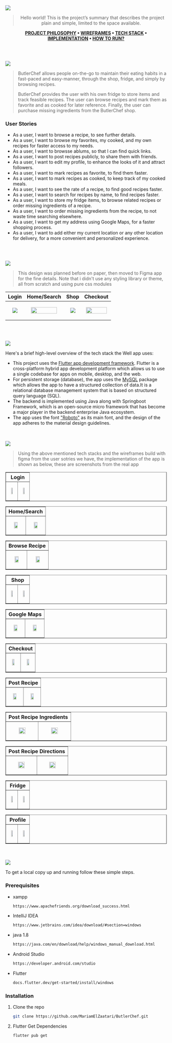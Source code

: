 <img src="./readme/title1.svg"/>

<div align="center">

> Hello world! This is the project’s summary that describes the project plain and simple, limited to the space available.  

**[PROJECT PHILOSOPHY](https://github.com/MariamElZaatari/ButlerChef#project-philosophy) • [WIREFRAMES](https://github.com/MariamElZaatari/ButlerChef#wireframes) • [TECH STACK](https://github.com/MariamElZaatari/ButlerChef#tech-stack) • [IMPLEMENTATION](https://github.com/MariamElZaatari/ButlerChef#implementation) • [HOW TO RUN?](https://github.com/MariamElZaatari/ButlerChef#how-to-run)**

</div>

<br><br>


<img id="project-philosophy" src="./readme/title2.svg"/>

> ButlerChef allows people on-the-go to maintain their eating habits in a fast-paced and easy-manner, through the shop, fridge, and simply by browsing recipes.
> 
> ButlerChef provides the user with his own fridge to store items and track feasible recipes. 
> The user can browse recipes and mark them as favorite and as cooked for later reference. 
> Finally, the user can purchase missing ingredients from the ButlerChef shop.

### User Stories
- As a user, I want to browse a recipe, to see further details.
- As a user, I want to browse my favorites, my cooked, and my own recipes for faster access to my needs.
- As a user, I want to browsse ablums, so that I can find quick links.
- As a user, I want to post recipes publicly, to share them with friends.
- As a user, I want to edit my profile, to enhance the looks of it and attract followers.
- As a user, I want to mark recipes as favorite, to find them faster.
- As a user, I want to mark recipes as cooked, to keep track of my cooked meals.
- As a user, I want to see the rate of a recipe, to find good recipes faster.
- As a user, I want to search for recipes by name, to find recipes faster.
- As a user, I want to store my fridge items, to browse related recipes or order missing ingredients of a recipe.
- As a user, I want to order missing ingredients from the recipe, to not waste time searching elsewhere.
- As a user, I want to get my address using Google Maps, for a faster shopping process.
- As a user, I want to add either my current location or any other location for delivery, for a more convenient and personalized experience.







<br><br>

<img id="wireframes" src="./readme/title3.svg"/>

> This design was planned before on paper, then moved to Figma app for the fine details.
Note that i didn't use any styling library or theme, all from scratch and using pure css modules

| Login  | Home/Search  | Shop | Checkout |
| ----| ----| ----| ----|
| <p align="center"> <img src="./readme/figma/login.png"/> </p>| <p align="center"> <img src="./readme/figma/home.png" height="87%" width="87%"/> </p>| <p align="center"> <img src="./readme/figma/shop.png"/> </p>| <p align="center"> <img src="./readme/figma/checkout.png" height="93%" width="93%"/> </p>




<br><br>

<img id="tech-stack" src="./readme/title4.svg"/>

Here's a brief high-level overview of the tech stack the Well app uses:

- This project uses the [Flutter app development framework](https://flutter.dev/). Flutter is a cross-platform hybrid app development platform which allows us to use a single codebase for apps on mobile, desktop, and the web.
- For persistent storage (database), the app uses the [MySQL](https://www.mysql.com/) package which allows the app to have a structured collection of data.It is a relational database management system that is based on structured query language (SQL).
- The backend is implemented using Java along with Springboot Framework, which is an open-source micro framework that has become a major player in the backend enterprise Java ecosystem.
- The app uses the font ["Roboto"](https://fonts.google.com/specimen/Work+Sans) as its main font, and the design of the app adheres to the material design guidelines.


<br><br>
<img id="implementation" src="./readme/title5.svg"/>

> Using the above mentioned tech stacks and the wireframes build with figma from the user sotries we have, the implementation of the app is shown as below, these are screenshots from the real app

<!-- Login -->
<table border="1" width="100%">
<tr>
  <th colspan=2> <b>Login</b></th>
</tr>
<tr>
  <td width="50%"><p align="center"> <img src="./readme/implementation/login.png" width="50%"/> </p></td>
  <td width="50%"><p align="center"> <img src="./readme/gif/login.gif" width="50%"/> </p></td>
</tr>
</table>

<!-- Home/Search -->
<table border="1" width="100%">
<tr>
  <th colspan=2> <b>Home/Search</b></th>
</tr>
<tr>
  <td width="50%"><p align="center"> <img src="./readme/implementation/home.png" width="50%"/> </p></td>
  <td width="50%"><p align="center"> <img src="./readme/gif/home.gif" width="50%"/> </p></td>
</tr>
</table>

<!-- Browse Recipe -->
<table border="1" width="100%">
<tr>
  <th colspan=2> <b>Browse Recipe</b></th>
</tr>
<tr>
  <td width="50%"><p align="center"> <img src="./readme/implementation/browseRecipe.png" width="50%"/> </p></td>
  <td width="50%"><p align="center"> <img src="./readme/gif/browseRecipe.gif" width="50%"/> </p></td>
</tr>
</table>

<!-- Shop -->
<table border="1" width="100%">
<tr>
  <th colspan=2> <b>Shop</b></th>
</tr>
<tr>
  <td width="50%"><p align="center"> <img src="./readme/implementation/shop.png" width="50%"/> </p></td>
  <td width="50%"><p align="center"> <img src="./readme/gif/shop.gif" width="50%"/> </p></td>
</tr>
</table>

<!-- Google Maps -->
<table border="1" width="100%">
<tr>
  <th colspan=2> <b>Google Maps</b></th>
</tr>
<tr>
  <td width="50%"><p align="center"> <img src="./readme/implementation/googleMaps.png" width="50%"/> </p></td>
  <td width="50%"><p align="center"> <img src="./readme/gif/googleMaps.gif" width="50%"/> </p></td>
</tr>
</table>

<!-- Checkout -->
<table border="1" width="100%">
<tr>
  <th colspan=2> <b>Checkout</b></th>
</tr>
<tr>
  <td width="50%"><p align="center"> <img src="./readme/implementation/checkout.png" width="50%"/> </p></td>
  <td width="50%"><p align="center"> <img src="./readme/gif/checkout.gif" width="50%"/> </p></td>
</tr>
</table>

<!-- Post Recipe -->
<table border="1" width="100%">
<tr>
  <th colspan=2> <b>Post Recipe</b></th>
</tr>
<tr>
  <td width="50%"><p align="center"> <img src="./readme/implementation/postRecipe.png" width="50%"/> </p></td>
  <td width="50%"><p align="center"> <img src="./readme/gif/postRecipe.gif" width="50%"/> </p></td>
</tr>
</table>

<!-- Post Recipe Ingredients -->
<table border="1" width="100%">
<tr>
  <th colspan=2> <b>Post Recipe Ingredients</b></th>
</tr>
<tr>
  <td width="50%"><p align="center"> <img src="./readme/implementation/postRecipeIngredient.png" width="50%"/> </p></td>
  <td width="50%"><p align="center"> <img src="./readme/gif/postRecipeIngredient.gif" width="50%"/> </p></td>
</tr>
</table>

<!-- Post Recipe Directions -->
<table border="1" width="100%">
<tr>
  <th colspan=2> <b>Post Recipe Directions</b></th>
</tr>
<tr>
  <td width="50%"><p align="center"> <img src="./readme/implementation/postRecipeDirection.png" width="50%"/> </p></td>
  <td width="50%"><p align="center"> <img src="./readme/gif/postRecipeDirection.gif" width="50%"/> </p></td>
</tr>
</table>

<!-- Fridge -->
<table border="1" width="100%">
<tr>
  <th colspan=2> <b>Fridge</b></th>
</tr>
<tr>
  <td width="50%"><p align="center"> <img src="./readme/implementation/fridge.png" width="50%"/> </p></td>
  <td width="50%"><p align="center"> <img src="./readme/gif/fridge.gif" width="50%"/> </p></td>
</tr>
</table>

<!-- Profile -->
<table border="1" width="100%">
<tr>
  <th colspan=2> <b>Profile</b></th>
</tr>
<tr>
  <td width="50%"><p align="center"> <img src="./readme/implementation/profile.png" width="50%"/> </p></td>
  <td width="50%"><p align="center"> <img src="./readme/gif/profile.gif" width="50%"/> </p></td>
</tr>
</table>


<br><br>
<img id="how-to-run" src="./readme/title6.svg"/>

To get a local copy up and running follow these simple steps.

### Prerequisites
* xampp
  ```sh
  https://www.apachefriends.org/download_success.html
  ```
* IntelliJ IDEA
  ```sh
  https://www.jetbrains.com/idea/download/#section=windows
  ```
* java 1.8
  ```sh
  https://java.com/en/download/help/windows_manual_download.html
  ```
* Android Studio
  ```sh
  https://developer.android.com/studio
  ```
* Flutter
  ```sh
  docs.flutter.dev/get-started/install/windows
  ```


### Installation

1. Clone the repo
   ```sh
   git clone https://github.com/MariamElZaatari/ButlerChef.git
   ```
2. Flutter Get Dependencies
   ```sh
   flutter pub get
   ```
